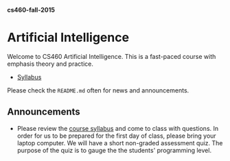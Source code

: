 **cs460-fall-2015**

# Artificial Intelligence

Welcome to CS460 Artificial Intelligence. This is a fast-paced course with emphasis theory and practice.

* [Syllabus](Syllabus.md)

Please check the `README.md` often for news and announcements.

## Announcements

* Please review the [course syllabus](Syllabus.md) and come to class with questions.  In order for us to be prepared for the first day of class, please bring your laptop computer.  We will have a short non-graded assessment quiz.  The purpose of the quiz is to gauge the the students' programming level.

